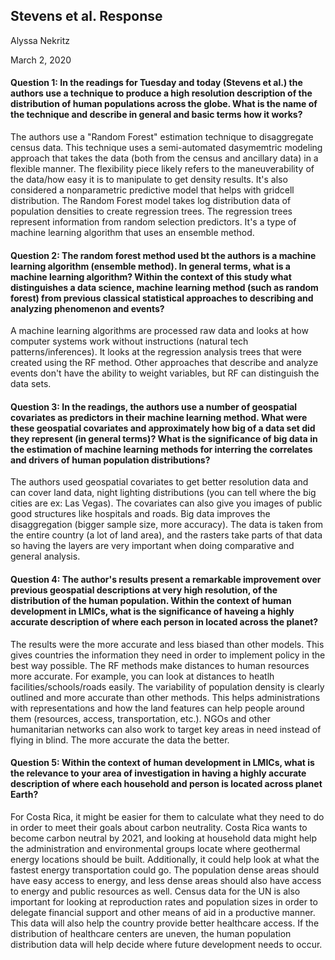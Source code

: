 ## Stevens et al. Response

Alyssa Nekritz

March 2, 2020

#### Question 1: In the readings for Tuesday and today (Stevens et al.) the authors use a technique to produce a high resolution description of the distribution of human populations across the globe. What is the name of the technique and describe in general and basic terms how it works?

The authors use a "Random Forest" estimation technique to disaggregate census data. This technique uses a semi-automated dasymemtric modeling approach that takes the data (both from the census and ancillary data) in a flexible manner. The flexibility piece likely refers to the maneuverability of the data/how easy it is to manipulate to get density results. It's also considered a nonparametric predictive model that helps with gridcell distribution. The Random Forest model takes log distribution data of population densities to create regression trees. The regression trees represent information from random selection predictors. It's a type of machine learning algorithm that uses an ensemble method.

#### Question 2: The random forest method used bt the authors is a machine learning algorithm (ensemble method). In general terms, what is a machine learning algorithm? Within the context of this study what distinguishes a data science, machine learning method (such as random forest) from previous classical statistical approaches to describing and analyzing phenomenon and events?

A machine learning algorithms are processed raw data and looks at how computer systems work without instructions (natural tech patterns/inferences). It looks at the regression analysis trees that were created using the RF method. Other approaches that describe and analyze events don't have the ability to weight variables, but RF can distinguish the data sets.

#### Question 3: In the readings, the authors use a number of geospatial covariates as predictors in their machine learning method. What were these geospatial covariates and approximately how big of a data set did they represent (in general terms)? What is the significance of big data in the estimation of machine learning methods for interring the correlates and drivers of human population distributions?

The authors used geospatial covariates to get better resolution data and can cover land data, night lighting distributions (you can tell where the big cities are ex: Las Vegas). The covariates can also give you images of public good structures like hospitals and roads. Big data improves the disaggregation (bigger sample size, more accuracy). The data is taken from the entire country (a lot of land area), and the rasters take parts of that data so having the layers are very important when doing comparative and general analysis.

#### Question 4: The author's results present a remarkable improvement over previous geospatial descriptions at very high resolution, of the distribution of the human population. Within the context of human development in LMICs, what is the significance of haveing a highly accurate description of where each person in located across the planet?

The results were the more accurate and less biased than other models. This gives countries the information they need in order to implement policy in the best way possible. The RF methods make distances to human resources more accurate. For example, you can look at distances to heatlh facilities/schools/roads easily. The variability of population density is clearly outlined and more accurate than other methods. This helps administrations with representations and how the land features can help people around them (resources, access, transportation, etc.). NGOs and other humanitarian networks can also work to target key areas in need instead of flying in blind. The more accurate the data the better.

#### Question 5: Within the context of human development in LMICs, what is the relevance to your area of investigation in having a highly accurate description of where each household and person is located across planet Earth?

For Costa Rica, it might be easier for them to calculate what they need to do in order to meet their goals about carbon neutrality. Costa Rica wants to become carbon neutral by 2021, and looking at household data might help the administration and environmental groups locate where geothermal energy locations should be built. Additionally, it could help look at what the fastest energy transportation could go. The population dense areas should have easy access to energy, and less dense areas should also have access to energy and public resources as well. Census data for the UN is also important for looking at reproduction rates and population sizes in order to delegate financial support and other means of aid in a productive manner. This data will also help the country provide better healthcare access. If the distribution of healthcare centers are uneven, the human population distribution data will help decide where future development needs to occur.
